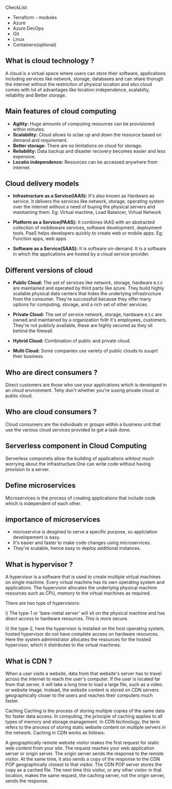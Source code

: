 CheckList:

- Terraform - modules
- Azure
- Azure DevOps
- Git
- Linux
- Containers(optional)

## What is cloud technology ?

A cloud is a virtual space where users can store their software, applications including services like network, storage, databases and can share thorugh the internet without the restriciton of physical location and also cloud comes with lot of advantages like location independence, scalabilty, reliabiltiy and Better storage.

## Main features of cloud computing

- **Agility:** Huge amounts of computing resources can be provisioned within minutes.
- **Scalability:** Cloud allows to sclae up and down the resource based on demand and requirement.
- **Better storage:** There are no limitations on cloud for storage.
- **Reliability:** Data backup and disaster recovery becomes easier and less expensive.
- **Locatio independence:** Resources can be accessed anywhere from internet.

## Cloud delivery models

- **Infrastructure as a Service(IAAS):** It's also known as Hardware as service. It delivers the services like network, storage, operating system over the internet without a need of buying the physical servers and maintaining them.
  Eg: Virtual machine, Load Balancer, Virtual Network

- **Platform as a Service(PAAS):** It combines IAAS with an abstracted collection of middleware services, software development, deployment tools. PaaS helps developers quickly to create web or mobile apps.
  Eg: Function apps, web apps

- **Software as a Service(SAAS):** It is software on-demand. It is a software in which the applications are hosted by a cloud service provider.

## Different versions of cloud

- **Public Cloud:** The set of services like network, storage, hardware e.t.c are maintained and operated by third party like azure. They build highly scalable physical data centers that hides the underlying infrastructure from the consumer. They're successfull because they offer many options for computing, storage, and a rich set of other services.

- **Private Cloud:** The set of service network, storage, hardware e.t.c are owned and maintained by a organization fo9r it's employees, customers. They're not publicly available, these are highly secured as they sit behind the firewall.

- **Hybrid Cloud:** Combination of public and private cloud.

- **Multi Cloud:** Some companies use variety of public clouds to suuprt their business.

## Who are direct consumers ?

Direct customers are those who use your applications which is developed in an cloud environment. Tehy don't whether you're susing private cloud or public cloud.

## Who are cloud consumers ?

Cloud consumers are the individuals or groups within a business unit that use the various cloud services provided to get a task done.

## Serverless component in Cloud Computing

Serverless componets allow the building of applications wihtout much worrying about the infrastructure.One can write code without having provision to a server.

## Define microservices

Microservices is the process of creating applications that include code which is independent of each other.

## importance of microservices

- microservice is desgined to serve a specific purpose, so applciation developement is easy.
- It's easier and faster to make code changes using microservices.
- They're scalable, hence easy to deploy additional instances.

## What is hypervisor ?

A hypervisor is a software that is used to create multiple virtual machines on single machine. Every virtual machine has its own operating system and applications. The hypervisior allocates the underlying physical machine resources such as CPU, memory to the virtual machines as required.

There are two type of hypervisiors:

i) The type-1 or 'bare-metal server' will sit on the physical machine and has direct access to hardware reosurces. This is more secure.

ii) the type-2, here the hypervisor is installed on the host operating system, hosted hypervisor do not have complete access on hardware resources. Here the system administrator allocates the resources for the hosted hypervisor, which it distributes to the virtual machines.

## What is CDN ?

When a user visits a website, data from that website's server has to travel across the internet to reach the user's computer. If the user is located far from that server, it will take a long time to load a large file, such as a video or website image. Instead, the website content is stored on CDN servers geographically closer to the users and reaches their computers much faster.

Caching
Caching is the process of storing multiple copies of the same data for faster data access. In computing, the principle of caching applies to all types of memory and storage management. In CDN technology, the term refers to the process of storing static website content on multiple servers in the network. Caching in CDN works as follows:

A geographically remote website visitor makes the first request for static web content from your site.
The request reaches your web application server or origin server. The origin server sends the response to the remote visitor. At the same time, it also sends a copy of the response to the CDN POP geographically closest to that visitor.
The CDN POP server stores the copy as a cached file.
The next time this visitor, or any other visitor in that location, makes the same request, the caching server, not the origin server, sends the response.
